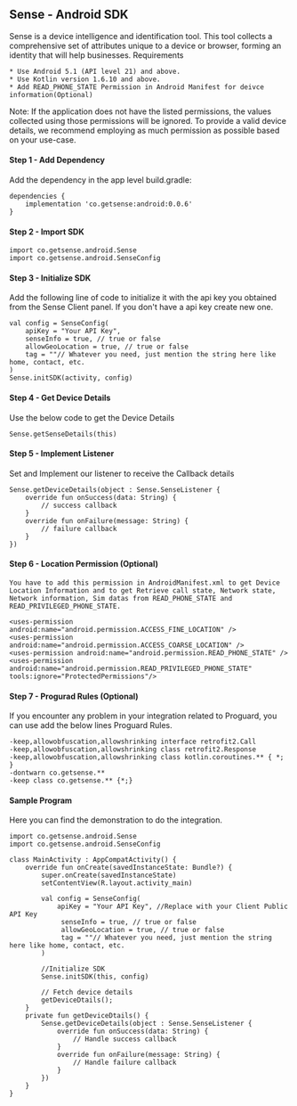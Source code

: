 ## Sense - Android SDK

Sense is a device intelligence and identification tool. This tool collects a comprehensive set of attributes unique to a device or browser, forming an identity that will help businesses.
Requirements

```
* Use Android 5.1 (API level 21) and above.
* Use Kotlin version 1.6.10 and above.
* Add READ_PHONE_STATE Permission in Android Manifest for deivce information(Optional)
```

Note: If the application does not have the listed permissions, the values collected using those permissions will be ignored. To provide a valid device details, we recommend employing as much permission as possible based on your use-case.

#### Step 1 - Add Dependency

Add the dependency in the app level build.gradle:

```
dependencies {
    implementation 'co.getsense:android:0.0.6'
}
```

#### Step 2 - Import SDK

```
import co.getsense.android.Sense
import co.getsense.android.SenseConfig
```

#### Step 3 - Initialize SDK

Add the following line of code to initialize it with the api key you obtained from the Sense Client panel. If you don't have a api key create new one.

```
val config = SenseConfig(
    apiKey = "Your API Key",
    senseInfo = true, // true or false
    allowGeoLocation = true, // true or false
    tag = ""// Whatever you need, just mention the string here like home, contact, etc.
)
Sense.initSDK(activity, config)
```

#### Step 4 - Get Device Details

Use the below code to get the Device Details

```
Sense.getSenseDetails(this)
```

#### Step 5 - Implement Listener

Set and Implement our listener to receive the Callback details

```
Sense.getDeviceDetails(object : Sense.SenseListener {
    override fun onSuccess(data: String) {
        // success callback 
    }
    override fun onFailure(message: String) {
        // failure callback
    }
})
```

#### Step 6 - Location Permission (Optional)

````
You have to add this permission in AndroidManifest.xml to get Device Location Information and to get Retrieve call state, Network state, Network information, Sim datas from READ_PHONE_STATE and READ_PRIVILEGED_PHONE_STATE.

<uses-permission android:name="android.permission.ACCESS_FINE_LOCATION" />
<uses-permission android:name="android.permission.ACCESS_COARSE_LOCATION" />
<uses-permission android:name="android.permission.READ_PHONE_STATE" />
<uses-permission android:name="android.permission.READ_PRIVILEGED_PHONE_STATE"
tools:ignore="ProtectedPermissions"/>

````

#### Step 7 - Progurad Rules (Optional)

If you encounter any problem in your integration related to Proguard, you can use add the below lines Proguard Rules.

```
-keep,allowobfuscation,allowshrinking interface retrofit2.Call
-keep,allowobfuscation,allowshrinking class retrofit2.Response
-keep,allowobfuscation,allowshrinking class kotlin.coroutines.** { *; }
-dontwarn co.getsense.**
-keep class co.getsense.** {*;}
```

#### Sample Program

Here you can find the demonstration to do the integration.

```
import co.getsense.android.Sense
import co.getsense.android.SenseConfig

class MainActivity : AppCompatActivity() {
    override fun onCreate(savedInstanceState: Bundle?) {
        super.onCreate(savedInstanceState)
        setContentView(R.layout.activity_main)

        val config = SenseConfig(
            apiKey = "Your API Key", //Replace with your Client Public API Key
             senseInfo = true, // true or false
             allowGeoLocation = true, // true or false
             tag = ""// Whatever you need, just mention the string here like home, contact, etc.
        )

        //Initialize SDK
        Sense.initSDK(this, config)

        // Fetch device details
        getDeviceDtails();
    }
    private fun getDeviceDtails() {
        Sense.getDeviceDetails(object : Sense.SenseListener {
            override fun onSuccess(data: String) {
                // Handle success callback
            }
            override fun onFailure(message: String) {
                // Handle failure callback
            }
        })
    }
}
```